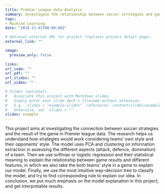 ```yaml
---
title: Premier League data Analysis
summary: Investigate the relationship between soccer strategies and game results in Premier League.
tags:
- Machine Learning
date: "2018-11-01T00:00:00Z"

# Optional external URL for project (replaces project detail page).
external_link: ""

image:
  preview_only: false
  
links:
url_code: ""
url_pdf: ""
url_slides: ""
url_video: ""

# Slides (optional).
#   Associate this project with Markdown slides.
#   Simply enter your slide deck's filename without extension.
#   E.g. `slides = "example-slides"` references `content/slides/example-slides.md`.
#   Otherwise, set `slides = ""`.
slides: example
---
```


This project aims at investigating the connection between soccer strategies and the result of the game in Premier league data. The research helps us understand how strategies would work considering teams’ own style and their opponents’ style. The model uses PCA and clustering on information extraction in assessing the different aspects (attack, defence, domination) of a team. Then we use softmax or logistic regression and their statistical meaning to explain the relationship between game results and different features, in which we also take the both teams’ style in a game to explain our model. Finally, we use the most intuitive way–decision tree to classify the model, and try to find corresponding rule to explain our idea. In conclusion, we put much emphasis on the model explanation in this project, and get interpretable results.


